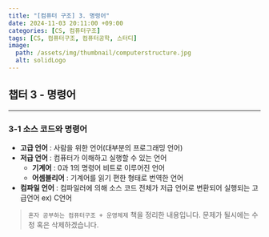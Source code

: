 ```yaml
---
title: "[컴퓨터 구조] 3. 명령어"
date: 2024-11-03 20:11:00 +09:00
categories: [CS, 컴퓨터구조]
tags: [CS, 컴퓨터구조, 컴퓨터공학, 스터디]
image:
  path: /assets/img/thumbnail/computerstructure.jpg
  alt: solidLogo
---
```


## 챕터 3 - 명령어
---
### 3-1 소스 코드와 명령어

- **고급 언어** : 사람을 위한 언어(대부분의 프로그래밍 언어)
- **저급 언어** : 컴퓨터가 이해하고 실행할 수 있는 언어
    - **기계어** : 0과 1의 명령어 비트로 이루어진 언어
    - **어셈블리어** : 기계어를 읽기 편한 형태로 번역한 언어
- **컴파일 언어** : 컴파일러에 의해 소스 코드 전체가 저급 언어로 변환되어 실행되는 고급언어 ex) C언어

> `혼자 공부하는 컴퓨터구조 + 운영체제` 책을 정리한 내용입니다. 문제가 될시에는 수정 혹은 삭제하겠습니다.